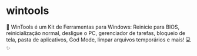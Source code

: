 # wintools
🚀 WinTools é um Kit de Ferramentas para Windows: Reinicie para BIOS, reinicialização normal, desligue o PC, gerenciador de tarefas, bloqueio de tela, pasta de aplicativos, God Mode, limpar arquivos temporários e mais! 💻✨
